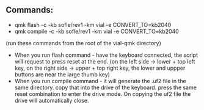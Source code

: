 ## Commands:
* qmk flash -c -kb sofle/rev1 -km vial -e CONVERT_TO=kb2040
* qmk compile -c -kb sofle/rev1 -km vial -e CONVERT_TO=kb2040

(run these commands from the root of the vial-qmk directory)

*  When you run flash command - have the keyboard connected, the script will request to press reset at the end.
(on the left side -> lower + top left key, on the right side -> upper + top right key, the lower and uppper buttons are near the large thumb key)
* When you run compile command - it will generate the .uf2 file in the same directory. copy that into the drive of the keyboard. press the same reset combination to enter the drive mode. On copying the uf2 file the drive will automatically close.
